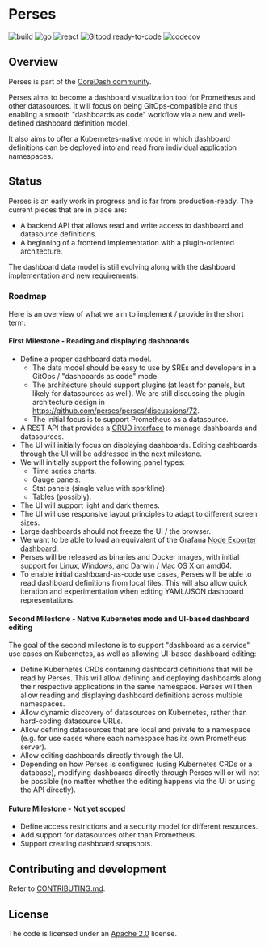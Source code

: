 Perses
======
[![build](https://github.com/perses/perses/workflows/build/badge.svg)](https://github.com/perses/perses/actions?query=workflow%3Abuild)
[![go](https://github.com/perses/perses/workflows/go/badge.svg)](https://github.com/perses/perses/actions?query=workflow%3Ago)
[![react](https://github.com/perses/perses/workflows/react/badge.svg)](https://github.com/perses/perses/actions?query=workflow%3React)
[![Gitpod ready-to-code](https://img.shields.io/badge/Gitpod-ready--to--code-blue?logo=gitpod)](https://gitpod.io/#https://github.com/perses/perses)
[![codecov](https://codecov.io/gh/perses/perses/branch/master/graph/badge.svg?token=M37Y9VSVB5)](https://codecov.io/gh/perses/perses)

## Overview

Perses is part of the [CoreDash community](https://github.com/coredashio/community).

Perses aims to become a dashboard visualization tool for Prometheus and other datasources. It will focus on being
GitOps-compatible and thus enabling a smooth "dashboards as code" workflow via a new and well-defined dashboard definition model.

It also aims to offer a Kubernetes-native mode in which dashboard definitions can be deployed into and read from individual application namespaces.

## Status

Perses is an early work in progress and is far from production-ready. The current pieces that are in place are:

* A backend API that allows read and write access to dashboard and datasource definitions.
* A beginning of a frontend implementation with a plugin-oriented architecture.

The dashboard data model is still evolving along with the dashboard implementation and new requirements.

### Roadmap

Here is an overview of what we aim to implement / provide in the short term:

#### First Milestone - Reading and displaying dashboards

* Define a proper dashboard data model.
    * The data model should be easy to use by SREs and developers in a GitOps / "dashboards as code" mode.
    * The architecture should support plugins (at least for panels, but likely for
      datasources as well). We are still discussing the plugin architecture design in https://github.com/perses/perses/discussions/72.
    * The initial focus is to support Prometheus as a datasource.
* A REST API that provides a [CRUD interface](https://en.wikipedia.org/wiki/Create,_read,_update_and_delete) to manage dashboards and datasources.
* The UI will initially focus on displaying dashboards. Editing dashboards through the UI will be addressed in the next milestone.
* We will initially support the following panel types:
    * Time series charts.
    * Gauge panels.
    * Stat panels (single value with sparkline).
    * Tables (possibly).
* The UI will support light and dark themes.
* The UI will use responsive layout principles to adapt to different screen sizes.
* Large dashboards should not freeze the UI / the browser.
* We want to be able to load an equivalent of the Grafana [Node Exporter dashboard](https://grafana.com/grafana/dashboards/1860).
* Perses will be released as binaries and Docker images, with initial support for Linux, Windows, and Darwin / Mac OS X on amd64.
* To enable initial dashboard-as-code use cases, Perses will be able to read dashboard definitions from local files. This will also allow quick iteration and experimentation when editing YAML/JSON dashboard representations.

#### Second Milestone - Native Kubernetes mode and UI-based dashboard editing

The goal of the second milestone is to support "dashboard as a service" use cases on Kubernetes, as well as allowing UI-based dashboard editing:

* Define Kubernetes CRDs containing dashboard definitions that will be read by Perses. This will allow defining and deploying dashboards along their respective applications in the same namespace. Perses will then allow reading and displaying dashboard definitions across multiple namespaces.
* Allow dynamic discovery of datasources on Kubernetes, rather than hard-coding datasource URLs.
* Allow defining datasources that are local and private to a namespace (e.g. for use cases where each namespace has its own Prometheus server).
* Allow editing dashboards directly through the UI.
* Depending on how Perses is configured (using Kubernetes CRDs or a database), modifying dashboards directly through Perses will or will not be possible (no matter whether the editing happens via the UI or using the API directly).

#### Future Milestone - Not yet scoped

* Define access restrictions and a security model for different resources.
* Add support for datasources other than Prometheus.
* Support creating dashboard snapshots.

## Contributing and development

Refer to [CONTRIBUTING.md](CONTRIBUTING.md).

## License

The code is licensed under an [Apache 2.0](./LICENSE) license.
